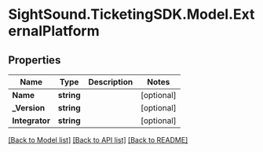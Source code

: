 # SightSound.TicketingSDK.Model.ExternalPlatform

## Properties

Name | Type | Description | Notes
------------ | ------------- | ------------- | -------------
**Name** | **string** |  | [optional] 
**_Version** | **string** |  | [optional] 
**Integrator** | **string** |  | [optional] 

[[Back to Model list]](../README.md#documentation-for-models) [[Back to API list]](../README.md#documentation-for-api-endpoints) [[Back to README]](../README.md)

